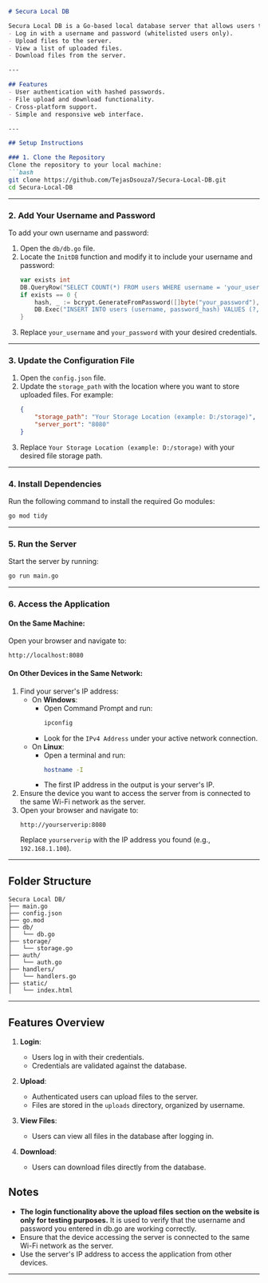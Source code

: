 ```markdown
# Secura Local DB

Secura Local DB is a Go-based local database server that allows users to:
- Log in with a username and password (whitelisted users only).
- Upload files to the server.
- View a list of uploaded files.
- Download files from the server.

---

## Features
- User authentication with hashed passwords.
- File upload and download functionality.
- Cross-platform support.
- Simple and responsive web interface.

---

## Setup Instructions

### 1. Clone the Repository
Clone the repository to your local machine:
```bash
git clone https://github.com/TejasDsouza7/Secura-Local-DB.git
cd Secura-Local-DB
```

---

### 2. Add Your Username and Password
To add your own username and password:
1. Open the `db/db.go` file.
2. Locate the `InitDB` function and modify it to include your username and password:
   ```go
   var exists int
   DB.QueryRow("SELECT COUNT(*) FROM users WHERE username = 'your_username'").Scan(&exists)
   if exists == 0 {
       hash, _ := bcrypt.GenerateFromPassword([]byte("your_password"), bcrypt.DefaultCost)
       DB.Exec("INSERT INTO users (username, password_hash) VALUES (?, ?)", "your_username", string(hash))
   }
   ```
3. Replace `your_username` and `your_password` with your desired credentials.

---

### 3. Update the Configuration File
1. Open the `config.json` file.
2. Update the `storage_path` with the location where you want to store uploaded files. For example:
   ```json
   {
       "storage_path": "Your Storage Location (example: D:/storage)",
       "server_port": "8080"
   }
   ```
3. Replace `Your Storage Location (example: D:/storage)` with your desired file storage path.

---

### 4. Install Dependencies
Run the following command to install the required Go modules:
```bash
go mod tidy
```

---

### 5. Run the Server
Start the server by running:
```bash
go run main.go
```

---

### 6. Access the Application
#### On the Same Machine:
Open your browser and navigate to:
```
http://localhost:8080
```

#### On Other Devices in the Same Network:
1. Find your server's IP address:
   - On **Windows**:
     - Open Command Prompt and run:
       ```bash
       ipconfig
       ```
     - Look for the `IPv4 Address` under your active network connection.
   - On **Linux**:
     - Open a terminal and run:
       ```bash
       hostname -I
       ```
     - The first IP address in the output is your server's IP.
2. Ensure the device you want to access the server from is connected to the same Wi-Fi network as the server.
3. Open your browser and navigate to:
   ```
   http://yourserverip:8080
   ```
   Replace `yourserverip` with the IP address you found (e.g., `192.168.1.100`).

---

## Folder Structure
```
Secura Local DB/
├── main.go
├── config.json
├── go.mod
├── db/
│   └── db.go
├── storage/
│   └── storage.go
├── auth/
│   └── auth.go
├── handlers/
│   └── handlers.go
├── static/
│   └── index.html
```

---

## Features Overview
1. **Login**:
   - Users log in with their credentials.
   - Credentials are validated against the database.

2. **Upload**:
   - Authenticated users can upload files to the server.
   - Files are stored in the `uploads` directory, organized by username.

3. **View Files**:
   - Users can view all files in the database after logging in.

4. **Download**:
   - Users can download files directly from the database.


## Notes
- **The login functionality above the upload files section on the website is only for testing purposes.** It is used to verify that the username and password you entered in db.go are working correctly.
- Ensure that the device accessing the server is connected to the same Wi-Fi network as the server.
- Use the server's IP address to access the application from other devices.

---
